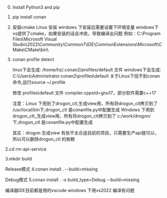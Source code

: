 0. Install Python3 and pip

1. pip install conan

2. 安装cmake
    Linux 安装
    windows 下安装后需要设置下环境变量
    windows下vs提供了cmake，如果安装的话会冲突，导致编译出问题
    例如：C:\Program Files\Microsoft Visual Studio\2022\Community\Common7\IDE\CommonExtensions\Microsoft\CMake\CMake\bin\

2. conan profile detect

   linux下会生成: /home/hz/.conan2/profiles/default 文件
   windows下会生成: C:\Users\Administrator\.conan2\profiles\default
   关于Linux下找不到conan命令,运行source ~/.profile

   修改 profiles\default 文件
   compiler.cppstd=gnu17，部分软件需要c++17

   注意：Linux 下用到了drogon_ctl,生成view用，所有将drogon_ctl拷贝到了 /usr/local/bin下,drogon_ctl 是conanfile.py中配置生成
        Windows 下用到drogon_ctl,,生成view用，所有将drogon_ctl拷贝到了 c:/work/drogon/下,drogon_ctl 是conanfile.py中配置生成

   其实：drogon 生成view 有些不太合适目前的项目，只需要生产api就可以，所以可以删除drogon_ctl 的依赖

2.cd rm-api-service

3.mkdir build

Release模式 
4.conan install . --build=missing

Debug模式 
5.conan install . -s build_type=Debug --build=missing


编译器IDE目前都是用的vscode
windows 下用vs2022 编译有问题

